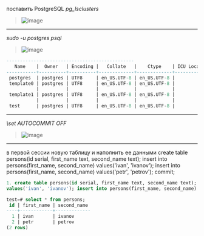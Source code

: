 поставить PostgreSQL
*pg_lsclusters*

> ![image](https://github.com/VyacheslavIT/postgre/assets/136000255/71aeacb2-7ab3-4566-8a69-0e5c1f337e80)

------------------------------------------------
*sudo -u postgres psql*

> ![image](https://github.com/VyacheslavIT/postgre/assets/136000255/17159052-2a96-4659-a12e-12d32004cccc)
```sql
-----------------------------------------------
   Name    |  Owner   | Encoding |   Collate   |    Ctype    | ICU Locale | Locale Provider |   Access privileges   
-----------+----------+----------+-------------+-------------+------------+-----------------+-----------------------
 postgres  | postgres | UTF8     | en_US.UTF-8 | en_US.UTF-8 |            | libc            | 
 template0 | postgres | UTF8     | en_US.UTF-8 | en_US.UTF-8 |            | libc            | =c/postgres          +
           |          |          |             |             |            |                 | postgres=CTc/postgres
 template1 | postgres | UTF8     | en_US.UTF-8 | en_US.UTF-8 |            | libc            | =c/postgres          +
           |          |          |             |             |            |                 | postgres=CTc/postgres
 test      | postgres | UTF8     | en_US.UTF-8 | en_US.UTF-8 |            | libc            | 
```
-----------------------------------------------
*\set AUTOCOMMIT OFF*

> ![image](https://github.com/VyacheslavIT/postgre/assets/136000255/555de060-d867-465e-906b-5cf06c428f6c)

----------------------------------------------
в первой сессии новую таблицу и наполнить ее данными
create table persons(id serial, first_name text, second_name text);
insert into persons(first_name, second_name) values('ivan', 'ivanov');
insert into persons(first_name, second_name) values('petr', 'petrov'); commit;

```sql
1. create table persons(id serial, first_name text, second_name text); insert into persons(first_name, second_name)
values('ivan', 'ivanov'); insert into persons(first_name, second_name) values('petr', 'petrov');
```
```sql
test=# select * from persons;
 id | first_name | second_name 
----+------------+-------------
  1 | ivan       | ivanov
  2 | petr       | petrov
(2 rows)

```
